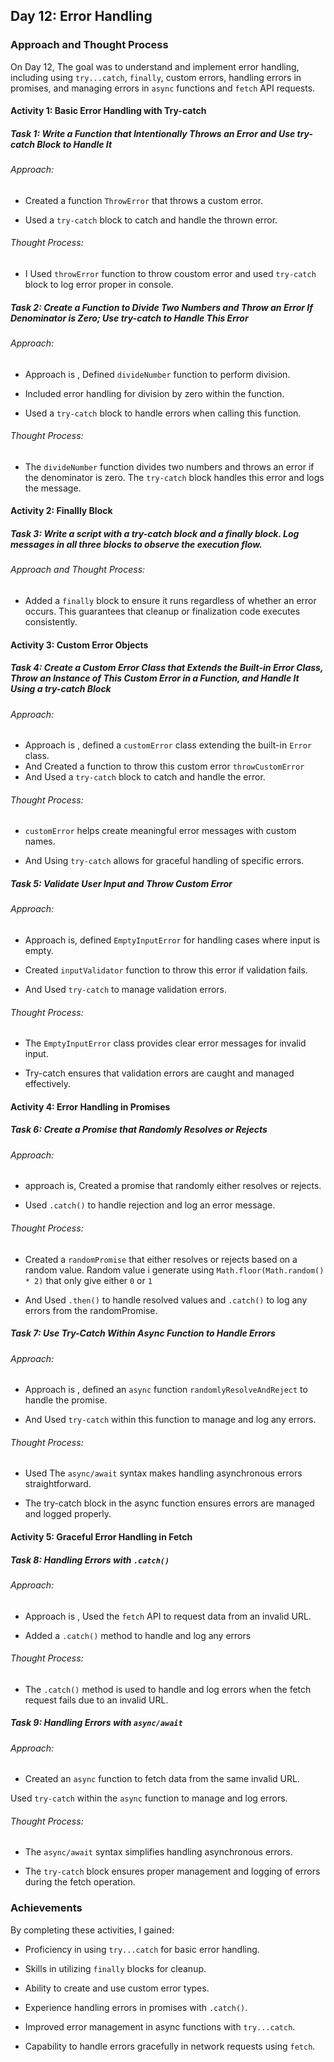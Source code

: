 ## Day 12: Error Handling

### Approach and Thought Process

On Day 12, The goal was to understand and implement error handling, including using `try...catch`, `finally`, custom errors, handling errors in promises, and managing errors in `async` functions and `fetch` API requests.

#### Activity 1: Basic Error Handling with Try-catch

##### Task 1: Write a Function that Intentionally Throws an Error and Use try-catch Block to Handle It

###### Approach:
* Created a function `ThrowError` that throws a custom error.

* Used a `try-catch` block to catch and handle the thrown error.
###### Thought Process:
* I Used `throwError` function to throw coustom error and used `try-catch` block to log error proper in console.


##### Task 2: Create a Function to Divide Two Numbers and Throw an Error If Denominator is Zero; Use try-catch to Handle This Error

###### Approach:
* Approach is , Defined `divideNumber` function to perform division.

* Included error handling for division by zero within the function.

* Used a `try-catch` block to handle errors when calling this function.

###### Thought Process:
* The `divideNumber` function divides two numbers and throws an error if the denominator is zero. The `try-catch` block handles this error and logs the message.

#### Activity 2: Finallly Block

##### Task 3: Write a script with a try-catch block and a finally block. Log messages in all three blocks to observe the execution flow.

###### Approach and Thought Process:

* Added a `finally` block to ensure it runs regardless of whether an error occurs. This guarantees that cleanup or finalization code executes consistently.


#### Activity 3: Custom Error Objects

##### Task 4:  Create a Custom Error Class that Extends the Built-in Error Class, Throw an Instance of This Custom Error in a Function, and Handle It Using a try-catch Block

###### Approach:
* Approach is , defined a `customError` class extending the built-in `Error` class.
* And Created a function to throw this custom error `throwCustomError`
* And Used a `try-catch` block to catch and handle the error.


###### Thought Process:
* `customError` helps create meaningful error messages with custom names.

* And Using `try-catch` allows for graceful handling of specific errors.

##### Task 5: Validate User Input and Throw Custom Error

###### Approach:
* Approach is, defined `EmptyInputError` for handling cases where input is empty.

* Created `inputValidator` function to throw this error if validation fails.

* And Used `try-catch` to manage validation errors.


###### Thought Process:
* The `EmptyInputError` class provides clear error messages for invalid input.

* Try-catch ensures that validation errors are caught and managed effectively.

#### Activity 4: Error Handling in Promises

##### Task 6: Create a Promise that Randomly Resolves or Rejects
###### Approach:
* approach is, Created a promise that randomly either resolves or rejects.

* Used `.catch()` to handle rejection and log an error message.

###### Thought Process:
* Created a `randomPromise` that either resolves or rejects based on a random value. Random value i generate using `Math.floor(Math.random() * 2)` that only give either `0` or `1`

* And Used `.then()` to handle resolved values and `.catch()` to log any errors from the randomPromise.

##### Task 7: Use Try-Catch Within Async Function to Handle Errors
###### Approach:
* Approach is , defined an `async` function `randomlyResolveAndReject` to handle the promise.

* And Used `try-catch` within this function to manage and log any errors.

###### Thought Process:
* Used The `async/await` syntax makes handling asynchronous errors straightforward.

* The try-catch block in the async function ensures errors are managed and logged properly.

#### Activity 5: Graceful Error Handling in Fetch

##### Task 8: Handling Errors with `.catch()`

###### Approach:
* Approach is , Used the `fetch` API to request data from an invalid URL.

* Added a `.catch()` method to handle and log any errors

###### Thought Process:
* The `.catch()` method is used to handle and log errors when the fetch request fails due to an invalid URL.

##### Task 9: Handling Errors with `async/await`

###### Approach:
* Created an `async` function to fetch data from the same invalid URL.

Used `try-catch` within the `async` function to manage and log errors.

###### Thought Process:
* The `async/await` syntax simplifies handling asynchronous errors.

* The `try-catch` block ensures proper management and logging of errors during the fetch operation.

### Achievements
By completing these activities, I gained:

* Proficiency in using `try...catch` for basic error handling.

* Skills in utilizing `finally` blocks for cleanup.

* Ability to create and use custom error types.

* Experience handling errors in promises with `.catch()`.

* Improved error management in async functions with `try...catch`.

* Capability to handle errors gracefully in network requests using `fetch`.